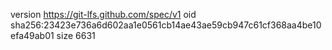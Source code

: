 version https://git-lfs.github.com/spec/v1
oid sha256:23423e736a6d602aa1e0561cb14ae43ae59cb947c61cf368aa4be10efa49ab01
size 6631
